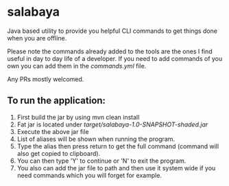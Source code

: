 # salabaya
Java based utility to provide you helpful CLI commands to get things done when you are offline.

Please note the commands already added to the tools are the ones I find useful in day to day life
of a developer. If you need to add commands of you own you can add them in the _commands.yml_ file.

Any PRs mostly welcomed. 

## To run the application:

1. First build the jar by using mvn clean install
2. Fat jar is located under _target/salabaya-1.0-SNAPSHOT-shaded.jar_
3. Execute the above jar file
4. List of aliases will be shown when running the program.
5. Type the alias then press return to get the full command (command will also get copied to clipboard).
6. You can then type 'Y' to continue or 'N' to exit the program.
7. You also can add the jar file to path and then use it system wide if you need commands which you will forget for example.




